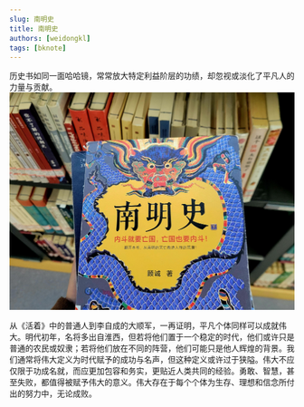 ```yaml
---
slug: 南明史
title: 南明史
authors: [weidongkl]
tags: [bknote]
---
```

历史书如同一面哈哈镜，常常放大特定利益阶层的功绩，却忽视或淡化了平凡人的力量与贡献。
![wd](./img/南明史.jpg)
<!-- truncate -->
从《活着》中的普通人到李自成的大顺军，一再证明，平凡个体同样可以成就伟大。明代初年，名将多出自淮西，但若将他们置于一个稳定的时代，他们或许只是普通的农民或奴隶；若将他们放在不同的阵营，他们可能只是他人辉煌的背景。我们通常将伟大定义为时代赋予的成功与名声，但这种定义或许过于狭隘。伟大不应仅限于功成名就，而应更加包容和务实，更贴近人类共同的经验。勇敢、智慧，甚至失败，都值得被赋予伟大的意义。伟大存在于每个个体为生存、理想和信念所付出的努力中，无论成败。